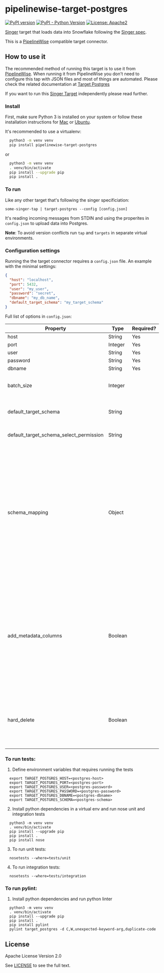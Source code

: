 # pipelinewise-target-postgres

[![PyPI version](https://badge.fury.io/py/pipelinewise-target-postgres.svg)](https://badge.fury.io/py/pipelinewise-target-postgres)
[![PyPI - Python Version](https://img.shields.io/pypi/pyversions/pipelinewise-target-postgres.svg)](https://pypi.org/project/pipelinewise-target-postgres/)
[![License: Apache2](https://img.shields.io/badge/License-Apache2-yellow.svg)](https://opensource.org/licenses/Apache-2.0)

[Singer](https://www.singer.io/) target that loads data into Snowflake following the [Singer spec](https://github.com/singer-io/getting-started/blob/master/docs/SPEC.md).

This is a [PipelineWise](https://transferwise.github.io/pipelinewise) compatible target connector.

## How to use it

The recommended method of running this target is to use it from [PipelineWise](https://transferwise.github.io/pipelinewise). When running it from PipelineWise you don't need to configure this tap with JSON files and most of things are automated. Please check the related documentation at [Target Postgres](https://transferwise.github.io/pipelinewise/connectors/targets/postgres.html)

If you want to run this [Singer Target](https://singer.io) independently please read further.

### Install

First, make sure Python 3 is installed on your system or follow these
installation instructions for [Mac](http://docs.python-guide.org/en/latest/starting/install3/osx/) or
[Ubuntu](https://www.digitalocean.com/community/tutorials/how-to-install-python-3-and-set-up-a-local-programming-environment-on-ubuntu-16-04).

It's recommended to use a virtualenv:

```bash
  python3 -m venv venv
  pip install pipelinewise-target-postgres
```

or

```bash
  python3 -m venv venv
  . venv/bin/activate
  pip install --upgrade pip
  pip install .
```

### To run

Like any other target that's following the singer specificiation:

`some-singer-tap | target-postgres --config [config.json]`

It's reading incoming messages from STDIN and using the properites in `config.json` to upload data into Postgres.

**Note**: To avoid version conflicts run `tap` and `targets` in separate virtual environments.

### Configuration settings

Running the the target connector requires a `config.json` file. An example with the minimal settings:

   ```json
   {
     "host": "localhost",
     "port": 5432,
     "user": "my_user",
     "password": "secret",
     "dbname": "my_db_name",
     "default_target_schema": "my_target_schema"
   }
   ```

Full list of options in `config.json`:

| Property                            | Type    | Required?  | Description                                                   |
|-------------------------------------|---------|------------|---------------------------------------------------------------|
| host                                | String  | Yes        | PostgreSQL host                                               |
| port                                | Integer | Yes        | PostgreSQL port                                               |
| user                                | String  | Yes        | PostgreSQL user                                               |
| password                            | String  | Yes        | PostgreSQL password                                           |
| dbname                              | String  | Yes        | PostgreSQL database name                                      |
| batch_size                          | Integer |            | (Default: 100000) Maximum number of rows in each batch. At the end of each batch, the rows in the batch are loaded into Snowflake. |
| default_target_schema               | String  |            | Name of the schema where the tables will be created. If `schema_mapping` is not defined then every stream sent by the tap is loaded into this schema.    |
| default_target_schema_select_permission | String  |            | Grant USAGE privilege on newly created schemas and grant SELECT privilege on newly created 
| schema_mapping                      | Object  |            | Useful if you want to load multiple streams from one tap to multiple Snowflake schemas.<br><br>If the tap sends the `stream_id` in `<schema_name>-<table_name>` format then this option overwrites the `default_target_schema` value. Note, that using `schema_mapping` you can overwrite the `default_target_schema_select_permission` value to grant SELECT permissions to different groups per schemas or optionally you can create indices automatically for the replicated tables.<br><br> **Note**: This is an experimental feature and recommended to use via PipelineWise YAML files that will generate the object mapping in the right JSON format. For further info check a [PipelineWise YAML Example](https://transferwise.github.io/pipelinewise/connectors/taps/mysql.html#configuring-what-to-replicate). |
| add_metadata_columns                | Boolean |            | (Default: False) Metadata columns add extra row level information about data ingestions, (i.e. when was the row read in source, when was inserted or deleted in postgres etc.) Metadata columns are creating automatically by adding extra columns to the tables with a column prefix `_SDC_`. The column names are following the stitch naming conventions documented at https://www.stitchdata.com/docs/data-structure/integration-schemas#sdc-columns. Enabling metadata columns will flag the deleted rows by setting the `_SDC_DELETED_AT` metadata column. Without the `add_metadata_columns` option the deleted rows from singer taps will not be recongisable in Snowflake. |
| hard_delete                         | Boolean |            | (Default: False) When `hard_delete` option is true then DELETE SQL commands will be performed in Snowflake to delete rows in tables. It's achieved by continuously checking the  `_SDC_DELETED_AT` metadata column sent by the singer tap. Due to deleting rows requires metadata columns, `hard_delete` option automatically enables the `add_metadata_columns` option as well. |


### To run tests:

1. Define environment variables that requires running the tests
```
  export TARGET_POSTGRES_HOST=<postgres-host>
  export TARGET_POSTGRES_PORT=<postgres-port>
  export TARGET_POSTGRES_USER=<postgres-password>
  export TARGET_POSTGRES_PASSWORD=<postgres-password>
  export TARGET_POSTGRES_DBNAME=<postgres-dbname>
  export TARGET_POSTGRES_SCHEMA=<postgres-schema>
```

2. Install python dependencies in a virtual env and run nose unit and integration tests
```
  python3 -m venv venv
  . venv/bin/activate
  pip install --upgrade pip
  pip install .
  pip install nose
```

3. To run unit tests:
```
  nosetests --where=tests/unit
```

4. To run integration tests:
```
  nosetests --where=tests/integration
```

### To run pylint:

1. Install python dependencies and run python linter
```
  python3 -m venv venv
  . venv/bin/activate
  pip install --upgrade pip
  pip install .
  pip install pylint
  pylint target_postgres -d C,W,unexpected-keyword-arg,duplicate-code
```

## License

Apache License Version 2.0

See [LICENSE](LICENSE) to see the full text.
